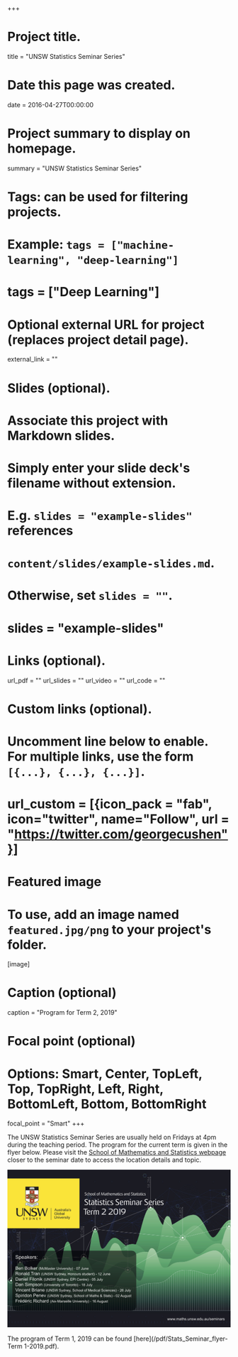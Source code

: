 +++
# Project title.
title = "UNSW Statistics Seminar Series"

# Date this page was created.
date = 2016-04-27T00:00:00

# Project summary to display on homepage.
summary = "UNSW Statistics Seminar Series"

# Tags: can be used for filtering projects.
# Example: `tags = ["machine-learning", "deep-learning"]`
# tags = ["Deep Learning"]

# Optional external URL for project (replaces project detail page).
external_link = ""

# Slides (optional).
#   Associate this project with Markdown slides.
#   Simply enter your slide deck's filename without extension.
#   E.g. `slides = "example-slides"` references 
#   `content/slides/example-slides.md`.
#   Otherwise, set `slides = ""`.
# slides = "example-slides"

# Links (optional).
url_pdf = ""
url_slides = ""
url_video = ""
url_code = ""

# Custom links (optional).
#   Uncomment line below to enable. For multiple links, use the form `[{...}, {...}, {...}]`.
# url_custom = [{icon_pack = "fab", icon="twitter", name="Follow", url = "https://twitter.com/georgecushen"}]

# Featured image
# To use, add an image named `featured.jpg/png` to your project's folder. 
[image]
  # Caption (optional)
  caption = "Program for Term 2, 2019"
  
  # Focal point (optional)
  # Options: Smart, Center, TopLeft, Top, TopRight, Left, Right, BottomLeft, Bottom, BottomRight
  focal_point = "Smart"
+++

The UNSW Statistics Seminar Series are usually held on Fridays at 4pm during the teaching period. The program for the current term is given in the flyer below. Please visit the [School of Mathematics and Statistics webpage](https://www.maths.unsw.edu.au/seminars?term_node_tid_depth_3=205) closer to the seminar date to access the location details and topic. 

![Example image](image.jpg)

The program of Term 1, 2019 can be found [here](/pdf/Stats_Seminar_flyer-Term 1-2019.pdf).
